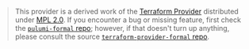 > This provider is a derived work of the [Terraform Provider](https://github.com/formalco/terraform-provider-formal)
> distributed under [MPL 2.0](https://www.mozilla.org/en-US/MPL/2.0/). If you encounter a bug or missing feature,
> first check the [`pulumi-formal` repo](https://github.com/formalco/pulumi-formal/issues); however, if that doesn't turn up anything,
> please consult the source [`terraform-provider-formal` repo](https://github.com/formalco/terraform-provider-formal/issues).